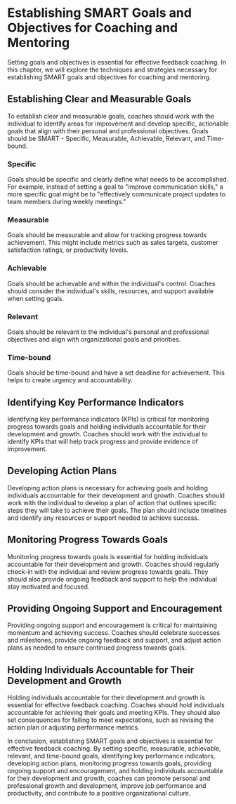 Establishing SMART Goals and Objectives for Coaching and Mentoring
===========================================================================================================

Setting goals and objectives is essential for effective feedback coaching. In this chapter, we will explore the techniques and strategies necessary for establishing SMART goals and objectives for coaching and mentoring.

Establishing Clear and Measurable Goals
---------------------------------------

To establish clear and measurable goals, coaches should work with the individual to identify areas for improvement and develop specific, actionable goals that align with their personal and professional objectives. Goals should be SMART - Specific, Measurable, Achievable, Relevant, and Time-bound.

### Specific

Goals should be specific and clearly define what needs to be accomplished. For example, instead of setting a goal to "improve communication skills," a more specific goal might be to "effectively communicate project updates to team members during weekly meetings."

### Measurable

Goals should be measurable and allow for tracking progress towards achievement. This might include metrics such as sales targets, customer satisfaction ratings, or productivity levels.

### Achievable

Goals should be achievable and within the individual's control. Coaches should consider the individual's skills, resources, and support available when setting goals.

### Relevant

Goals should be relevant to the individual's personal and professional objectives and align with organizational goals and priorities.

### Time-bound

Goals should be time-bound and have a set deadline for achievement. This helps to create urgency and accountability.

Identifying Key Performance Indicators
--------------------------------------

Identifying key performance indicators (KPIs) is critical for monitoring progress towards goals and holding individuals accountable for their development and growth. Coaches should work with the individual to identify KPIs that will help track progress and provide evidence of improvement.

Developing Action Plans
-----------------------

Developing action plans is necessary for achieving goals and holding individuals accountable for their development and growth. Coaches should work with the individual to develop a plan of action that outlines specific steps they will take to achieve their goals. The plan should include timelines and identify any resources or support needed to achieve success.

Monitoring Progress Towards Goals
---------------------------------

Monitoring progress towards goals is essential for holding individuals accountable for their development and growth. Coaches should regularly check-in with the individual and review progress towards goals. They should also provide ongoing feedback and support to help the individual stay motivated and focused.

Providing Ongoing Support and Encouragement
-------------------------------------------

Providing ongoing support and encouragement is critical for maintaining momentum and achieving success. Coaches should celebrate successes and milestones, provide ongoing feedback and support, and adjust action plans as needed to ensure continued progress towards goals.

Holding Individuals Accountable for Their Development and Growth
----------------------------------------------------------------

Holding individuals accountable for their development and growth is essential for effective feedback coaching. Coaches should hold individuals accountable for achieving their goals and meeting KPIs. They should also set consequences for failing to meet expectations, such as revising the action plan or adjusting performance metrics.

In conclusion, establishing SMART goals and objectives is essential for effective feedback coaching. By setting specific, measurable, achievable, relevant, and time-bound goals, identifying key performance indicators, developing action plans, monitoring progress towards goals, providing ongoing support and encouragement, and holding individuals accountable for their development and growth, coaches can promote personal and professional growth and development, improve job performance and productivity, and contribute to a positive organizational culture.


